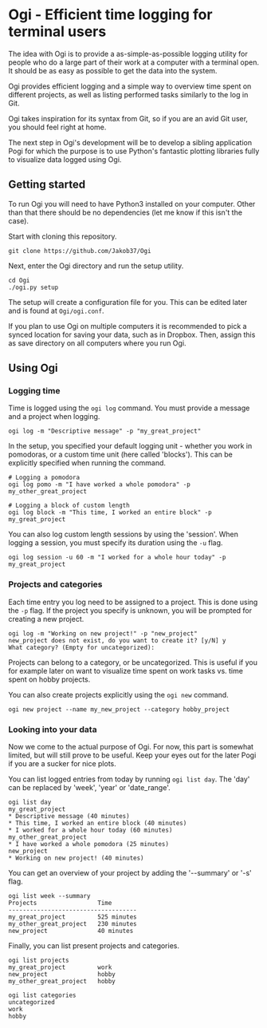 # Ogi - Efficient time logging for terminal users

The idea with Ogi is to provide a as-simple-as-possible logging utility for people who do a 
large part of their work at a computer with a terminal open. It should be as easy as 
possible to get the data into the system.

Ogi provides efficient logging and a simple way to overview time spent on different
projects, as well as listing performed tasks similarly to the log in Git.

Ogi takes inspiration for its syntax from Git, so if you are an avid Git user,
you should feel right at home.

The next step in Ogi's development will be to develop a sibling application Pogi for
which the purpose is to use Python's fantastic plotting libraries fully to visualize
data logged using Ogi.

## Getting started

To run Ogi you will need to have Python3 installed on your computer. Other than that
there should be no dependencies (let me know if this isn't the case).

Start with cloning this repository.

```
git clone https://github.com/Jakob37/Ogi
```

Next, enter the Ogi directory and run the setup utility.

```
cd Ogi
./ogi.py setup
```

The setup will create a configuration file for you. This can be edited later and
is found at `Ogi/ogi.conf`.

If you plan to use Ogi on multiple computers it is recommended to pick a synced location
for saving your data, such as in Dropbox. Then, assign this as save directory on all
computers where you run Ogi.

## Using Ogi

### Logging time

Time is logged using the `ogi log` command. You must provide a message and a project
when logging.

```
ogi log -m "Descriptive message" -p "my_great_project"
```

In the setup, you specified your default logging unit - whether you work in pomodoras,
or a custom time unit (here called 'blocks'). This can be explicitly specified
when running the command.

```
# Logging a pomodora
ogi log pomo -m "I have worked a whole pomodora" -p my_other_great_project

# Logging a block of custom length
ogi log block -m "This time, I worked an entire block" -p my_great_project
```

You can also log custom length sessions by using the 'session'. When logging a session,
you must specify its duration using the `-u` flag.

```
ogi log session -u 60 -m "I worked for a whole hour today" -p my_great_project
```

### Projects and categories

Each time entry you log need to be assigned to a project. This is done using the `-p` flag.
If the project you specify is unknown, you will be prompted for creating a new project.

```
ogi log -m "Working on new project!" -p "new_project"
new_project does not exist, do you want to create it? [y/N] y
What category? (Empty for uncategorized): 
```

Projects can belong to a category, or be uncategorized. This is useful if you for example
later on want to visualize time spent on work tasks vs. time spent on hobby projects.

You can also create projects explicitly using the `ogi new` command.

```
ogi new project --name my_new_project --category hobby_project
```

### Looking into your data

Now we come to the actual purpose of Ogi. For now, this part is somewhat limited,
but will still prove to be useful. Keep your eyes out for the later Pogi if you
are a sucker for nice plots.

You can list logged entries from today by running `ogi list day`. The 'day' can be replaced by 'week',
'year' or 'date_range'.

```
ogi list day
my_great_project
* Descriptive message (40 minutes)
* This time, I worked an entire block (40 minutes)
* I worked for a whole hour today (60 minutes)
my_other_great_project
* I have worked a whole pomodora (25 minutes)
new_project
* Working on new project! (40 minutes)
```

You can get an overview of your project by adding the '--summary' or '-s' flag.

```
ogi list week --summary
Projects                 Time
------------------------------------
my_great_project         525 minutes
my_other_great_project   230 minutes
new_project              40 minutes
```

Finally, you can list present projects and categories.

```
ogi list projects
my_great_project         work
new_project              hobby
my_other_great_project   hobby

ogi list categories
uncategorized
work
hobby
```




